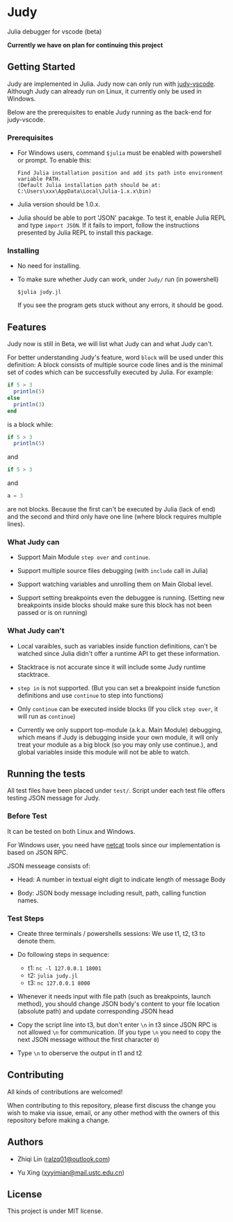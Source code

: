 # Judy

Julia debugger for vscode (beta)

**Currently we have on plan for continuing this project**

## Getting Started

Judy are implemented in Julia. Judy now can only run with [judy-vscode](https://github.com/judy-vscode/Adapter). Although Judy can already run on Linux, it currently only be used in Windows.

Below are the prerequisites to enable Judy running as the back-end for judy-vscode.

### Prerequisites

* For Windows users, command `$julia` must be enabled with powershell or prompt. To enable this:

  ```
  Find Julia installation position and add its path into environment variable PATH. 
  (Default Julia installation path should be at: C:\Users\xxx\AppData\Local\Julia-1.x.x\bin)
  ```

* Julia version should be 1.0.x. 

* Julia should be able to port 'JSON' pacakge. To test it, enable Julia REPL and type `import JSON`. If it fails to import, follow the instructions presented by Julia REPL to install this package.

### Installing

* No need for installing. 

* To make sure whether Judy can work, under `Judy/` run (in powershell)
  
  ```
  $julia judy.jl
  ``` 

  If you see the program gets stuck without any errors, it should be good.

## Features

Judy now is still in Beta, we will list what Judy can and what Judy can't.

For better understanding Judy's feature, word `block` will be used under this definition: A block consists of multiple source code lines and is the minimal set of codes which can be successfully executed by Julia. For example:

``` julia
if 5 > 3
  println(5)
else
  println(3)
end
```

is a block while:

``` julia
if 5 > 3
  println(5)
```
and
``` julia
if 5 > 3
```
and
``` julia
a = 3
```
are not blocks. Because the first can't be executed by Julia (lack of end) and the second and third only have one line (where block requires multiple lines).

### What Judy can

* Support Main Module `step over` and `continue`. 

* Support multiple source files debugging (with `include` call in Julia)

* Support watching variables and unrolling them on Main Global level.

* Support setting breakpoints even the debuggee is running. (Setting new breakpoints inside blocks should make sure this block has not been passed or is on running)

### What Judy can't

* Local varaibles, such as variables inside function definitions, can't be watched since Julia didn't offer a runtime API to get these information.

* Stacktrace is not accurate since it will include some Judy runtime stacktrace.

* `step in` is not supported. (But you can set a breakpoint inside function definitions and use `continue` to step into functions)

* Only `continue` can be executed inside blocks (If you click `step over`, it will run as `continue`)

* Currently we only support top-module (a.k.a. Main Module) debugging, which means if Judy is debugging inside your own module, it will only treat your module as a big block (so you may only use continue.), and global variables inside this module will not be able to watch.

## Running the tests

All test files have been placed under `test/`. Script under each test file offers testing JSON message for Judy.

### Before Test

It can be tested on both Linux and Windows.

For Windows user, you need have [netcat](https://eternallybored.org/misc/netcat/) tools since our implementation is based on JSON RPC.

JSON messeage consists of:

  * Head: A number in textual eight digit to indicate length of message Body

  * Body: JSON body message including result, path, calling function names.

### Test Steps

* Create three terminals / powershells sessions: We use t1, t2, t3 to denote them.
  
* Do following steps in sequence:
  * t1: `nc -l 127.0.0.1 18001`
  * t2: `julia judy.jl`
  * t3: `nc 127.0.0.1 8000`
  
* Whenever it needs input with file path (such as breakpoints, launch method), you should change JSON body's content to your file location (absolute path) and update corresponding JSON head

* Copy the script line into t3, but don't enter `\n` in t3 since JSON RPC is not allowed `\n` for communication. (If you type `\n` you need to copy the next JSON message without the first character `0`)

* Type `\n` to oberserve the output in t1 and t2

## Contributing

All kinds of contributions are welcomed!

When contributing to this repository, please first discuss the change you wish to make via issue, email, or any other method with the owners of this repository before making a change.

## Authors

* Zhiqi Lin (ralzq01@outlook.com)

* Yu Xing (xyyimian@mail.ustc.edu.cn)

## License

This project is under MIT license.

